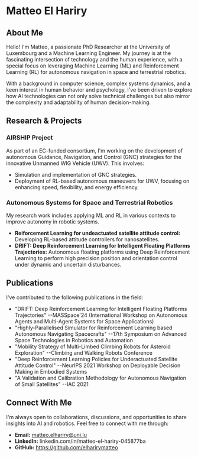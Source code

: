 # Matteo El Hariry

## About Me

Hello! I'm Matteo, a passionate PhD Researcher at the University of Luxembourg and a Machine Learning Engineer. My journey is at the fascinating intersection of technology and the human experience, with a special focus on leveraging Machine Learning (ML) and Reinforcement Learning (RL) for autonomous navigation in space and terrestrial robotics.

With a background in computer science, complex systems dynamics, and a keen interest in human behavior and psychology, I've been driven to explore how AI technologies can not only solve technical challenges but also mirror the complexity and adaptability of human decision-making.

## Research & Projects

### AIRSHIP Project
As part of an EC-funded consortium, I'm working on the development of autonomous Guidance, Navigation, and Control (GNC) strategies for the innovative Unmanned WIG Vehicle (UWV). This involves:

- Simulation and implementation of GNC strategies.
- Deployment of RL-based autonomous maneuvers for UWV, focusing on enhancing speed, flexibility, and energy efficiency.

### Autonomous Systems for Space and Terrestrial Robotics
My research work includes applying ML and RL in various contexts to improve autonomy in robotic systems.

- **Reiforcement Learning for undeactuated satellite attitude control:** Developing RL-based attitude controllers for nanosatellites.
- **DRIFT: Deep Reinforcement Learning for Intelligent Floating Platforms Trajectories:** Autonomous floating platforms using Deep Reinforcement Learning to perform high precision position and orientation control under dynamic and uncertain disturbances.


## Publications

I've contributed to the following publications in the field:

- "DRIFT: Deep Reinforcement Learning for Intelligent Floating Platforms Trajectories" --MASSpace'24 (International Workshop on Autonomous Agents and Multi-Agent Systems for Space Applications)
- "Highly-Parallelised Simulator for Reinforcement Learning based Autonomous Navigating Spacecrafts" --17th Symposium on Advanced Space Technologies in Robotics and Automation
- "Mobility Strategy of Multi-Limbed Climbing Robots for Asteroid Exploration" --Climbing and Walking Robots Conference
- "Deep Reinforcement Learning Policies for Underactuated Satellite Attitude Control" --NeurIPS 2021 Workshop on Deployable Decision Making in Embodied Systems
- "A Validation and Calibration Methodology for Autonomous Navigation of Small Satellites" --IAC 2021


## Connect With Me

I'm always open to collaborations, discussions, and opportunities to share insights into AI and robotics. Feel free to connect with me through:

- **Email:** matteo.elhariry@uni.lu
- **LinkedIn:** linkedin.com/in/matteo-el-hariry-045877ba
- **GitHub:** https://github.com/elharirymatteo
